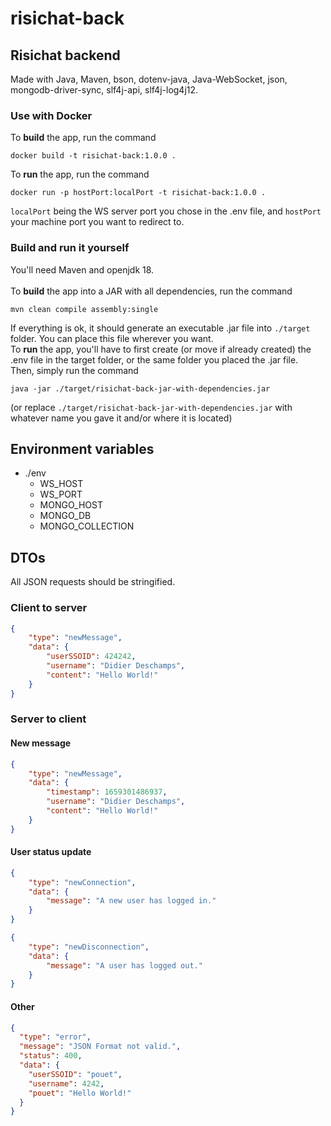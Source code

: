 # risichat-back
## Risichat backend

Made with Java, Maven, bson, dotenv-java, Java-WebSocket, json, mongodb-driver-sync, slf4j-api, slf4j-log4j12.

### Use with Docker
To **build** the app, run the command
```shell
docker build -t risichat-back:1.0.0 .
```
To **run** the app, run the command
```shell
docker run -p hostPort:localPort -t risichat-back:1.0.0 .
```
``localPort`` being the WS server port you chose in the .env file, and ``hostPort`` your machine port you want to redirect to.

### Build and run it yourself
You'll need Maven and openjdk 18. <br> <br> 
To **build** the app into a JAR with all dependencies, run the command
```shell
mvn clean compile assembly:single
```
If everything is ok, it should generate an executable .jar file into ``./target`` folder. You can place this file wherever you want.<br>
To **run** the app, you'll have to first create (or move if already created) the .env file in the target folder, or the same folder you placed the .jar file.<br>
Then, simply run the command
```shell
java -jar ./target/risichat-back-jar-with-dependencies.jar
```
(or replace ``./target/risichat-back-jar-with-dependencies.jar`` with whatever name you gave it and/or where it is located)
## Environment variables
- ./env
  - WS_HOST
  - WS_PORT
  - MONGO_HOST
  - MONGO_DB
  - MONGO_COLLECTION

## DTOs
All JSON requests should be stringified.
### Client to server
```JSON
{
    "type": "newMessage",
    "data": {
        "userSSOID": 424242,
        "username": "Didier Deschamps",
        "content": "Hello World!"
    }
}
```
### Server to client
#### New message
```JSON
{
    "type": "newMessage",
    "data": {
        "timestamp": 1659301486937,
        "username": "Didier Deschamps",
        "content": "Hello World!"
    }
}
```
#### User status update
```JSON
{
    "type": "newConnection",
    "data": {
        "message": "A new user has logged in."
    }
}
```
```JSON
{
    "type": "newDisconnection",
    "data": {
        "message": "A user has logged out."
    }
}
```
#### Other
```JSON
{
  "type": "error",
  "message": "JSON Format not valid.",
  "status": 400,
  "data": {
    "userSSOID": "pouet",
    "username": 4242,
    "pouet": "Hello World!"
  }
}
```